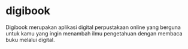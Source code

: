 # digibook
Digibook merupakan aplikasi digital perpustakaan online yang berguna untuk kamu yang ingin menambah ilmu pengetahuan dengan membaca buku melalui digital.
